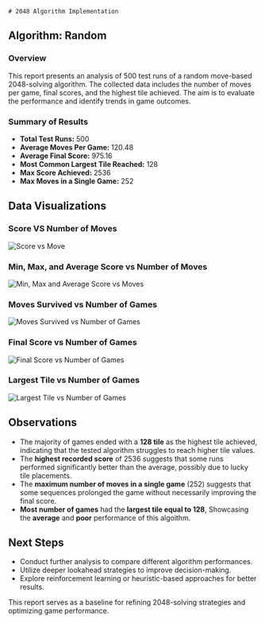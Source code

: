     # 2048 Algorithm Implementation

## Algorithm: Random

### Overview  
This report presents an analysis of 500 test runs of a random move-based 2048-solving algorithm. The collected data includes the number of moves per game, final scores, and the highest tile achieved. The aim is to evaluate the performance and identify trends in game outcomes.  

### Summary of Results  
- **Total Test Runs:** 500  
- **Average Moves Per Game:** 120.48  
- **Average Final Score:** 975.16  
- **Most Common Largest Tile Reached:** 128  
- **Max Score Achieved:** 2536  
- **Max Moves in a Single Game:** 252  

## Data Visualizations  

### Score VS Number of Moves  
![Score vs Move](https://drive.google.com/uc?id=19L0RNMt4FiJZHod83CMX8cdGhMrMwOiI)  

### Min, Max, and Average Score vs Number of Moves  
![Min, Max and Average Score vs Moves](https://drive.google.com/uc?id=1aitNlFUgE74YRXgwxovkswLYAWGb7YzF)  

### Moves Survived vs Number of Games  
![Moves Survived vs Number of Games](https://drive.google.com/uc?id=1WXp89ZKQ72mLtBTTGg_WadjBWJ1GQwkh)  

### Final Score vs Number of Games  
![Final Score vs Number of Games](https://drive.google.com/uc?id=18Gw5MYNLy7YciPh-WwJdOlSPRHj214tF) 

### Largest Tile vs Number of Games
![Largest Tile vs Number of Games](https://drive.google.com/uc?id=1Mweysa9zOwxKmN8IDlkPbo29d-xdSK63)


## Observations  
- The majority of games ended with a **128 tile** as the highest tile achieved, indicating that the tested algorithm struggles to reach higher tile values.  
- The **highest recorded score** of 2536 suggests that some runs performed significantly better than the average, possibly due to lucky tile placements.  
- The **maximum number of moves in a single game** (252) suggests that some sequences prolonged the game without necessarily improving the final score.  
- **Most number of games** had the **largest tile equal to 128**, Showcasing the **average** and **poor** performance of this algoithm.

## Next Steps  
- Conduct further analysis to compare different algorithm performances.  
- Utilize deeper lookahead strategies to improve decision-making.  
- Explore reinforcement learning or heuristic-based approaches for better results.  

This report serves as a baseline for refining 2048-solving strategies and optimizing game performance.  

